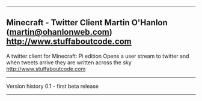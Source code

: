 -------------------------------------------------------------------------------
Minecraft - Twitter Client
Martin O'Hanlon (martin@ohanlonweb.com)
http://www.stuffaboutcode.com
-------------------------------------------------------------------------------

A twitter client for Minecraft: Pi edition
Opens a user stream to twitter and when tweets arrive they are written across the sky
http://www.stuffaboutcode.com

------------------------------------------------------------------------------

Version history
0.1 - first beta release

-------------------------------------------------------------------------------
